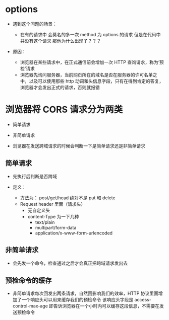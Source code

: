 # options

- 遇到这个问题的场景：

  - 在有的请求中 会莫名的多一次 method 为 options 的请求 但是在代码中并没有这个请求 那他为什么出现了？？？

- 原因：
  - 浏览器在某些请求中，在正式通信前会增加一次 HTTP 查询请求，称为‘预检’请求
  - 浏览器先询问服务器，当前网页所在的域名是否在服务器的许可名单之中，以及可以使用那些 http 动词和头信息字段，只有在得到肯定的答复，浏览器才会发出正式的请求，否则就报错

# 浏览器将 CORS 请求分为两类

- 简单请求

- 非简单请求

- 浏览器在发送跨域请求的时候会判断一下是简单请求还是非简单请求

## 简单请求

- 先执行后判断是否跨域

- 定义：
  - 方法为： post/get/head 绝对不是 put 和 delete
  - Request header 里面（请求头）
    - 无自定义头
    - content-Type 为一下几种
      - text/plain
      - multipart/form-data
      - application/x-www-form-urlencoded

## 非简单请求

- 会先发一个命令，检查通过之后才会真正把跨域请求发出去

## 预检命令的缓存

- 非简单请求每次回发出两条请求，自然回影响我们的效率，HTTP 协议里面增加了一个响应头可以用来缓存我们的预检命令
  该响应头字段是 access-control-max-age 即告诉浏览器在一个小时内可以缓存这段信息，不需要在发送预检命令
